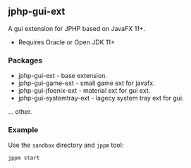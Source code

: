 ## jphp-gui-ext

A gui extension for JPHP based on JavaFX 11+.

- Requires Oracle or Open JDK 11+

### Packages

- jphp-gui-ext - base extension.
- jphp-gui-game-ext - small game ext for javafx.
- jphp-gui-jfoenix-ext - material ext for gui ext.
- jphp-gui-systemtray-ext - lagecy system tray ext for gui.

... other.

### Example

Use the `sandbox` directory and `jppm` tool:

```
jppm start
```
